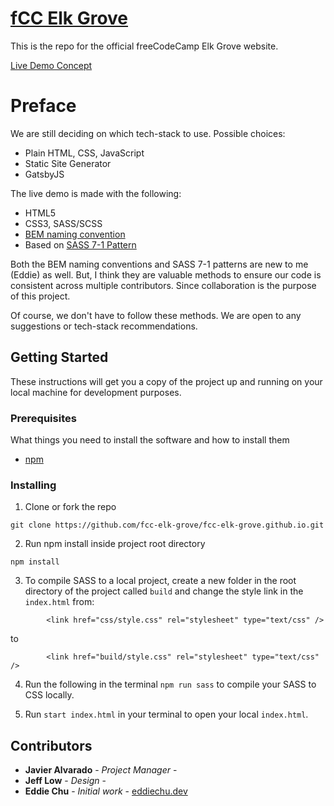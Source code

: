# [fCC Elk Grove](https://www.meetup.com/freeCodeCamp-Greater-Sacramento-Area/)

This is the repo for the official freeCodeCamp Elk Grove website.

[Live Demo Concept](https://fcc-demo.netlify.com/)

# Preface 
We are still deciding on which tech-stack to use.
Possible choices:


- Plain HTML, CSS, JavaScript
- Static Site Generator
- GatsbyJS

The live demo is made with the following:

- HTML5
- CSS3, SASS/SCSS
- [BEM naming convention](https://en.bem.info/methodology/)
- Based on [SASS 7-1 Pattern](https://gist.github.com/rveitch/84cea9650092119527bc)

Both the BEM naming conventions and SASS 7-1 patterns are new to me (Eddie) as well. But, I think they are valuable methods to ensure our code is consistent across multiple contributors. Since collaboration is the purpose of this project.

Of course, we don't have to follow these methods. We are open to any suggestions or tech-stack recommendations.

## Getting Started

These instructions will get you a copy of the project up and running on your local machine for development purposes.

### Prerequisites

What things you need to install the software and how to install them

- [npm](https://www.npmjs.com/get-npm)


### Installing

1. Clone or fork the repo

```
git clone https://github.com/fcc-elk-grove/fcc-elk-grove.github.io.git
```

2. Run npm install inside project root directory

```
npm install
```

3. To compile SASS to a local project, create a new folder in the root directory of the project called `build` and change the style link in the `index.html` from:

```
        <link href="css/style.css" rel="stylesheet" type="text/css" />
```
to
```
        <link href="build/style.css" rel="stylesheet" type="text/css" />
```
4. Run the following in the terminal `npm run sass` to compile your SASS to CSS locally.


5. Run `start index.html` in your terminal to open your local `index.html`.

## Contributors

* **Javier Alvarado** - *Project Manager* - 
* **Jeff Low** - *Design* - 
* **Eddie Chu** - *Initial work* - [eddiechu.dev](https://www.eddiechu.dev/)